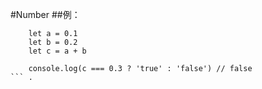 #Number
##例： 
```
    let a = 0.1
    let b = 0.2
    let c = a + b
    
    console.log(c === 0.3 ? 'true' : 'false') // false
``` .